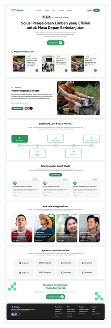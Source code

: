 ![Deskripsi Gambar](https://raw.githubusercontent.com/wengzx555/z-waste/main/assets/images/sss.png)
